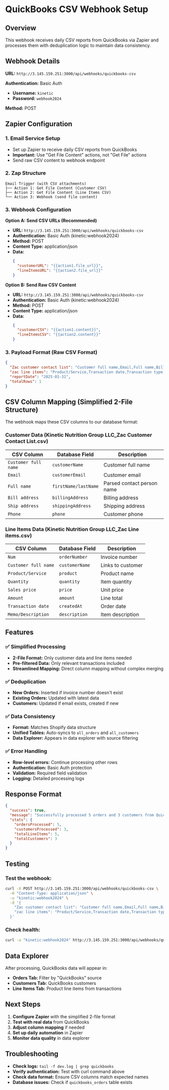# QuickBooks CSV Webhook Setup

## Overview
This webhook receives daily CSV reports from QuickBooks via Zapier and processes them with deduplication logic to maintain data consistency.

## Webhook Details

**URL:** `http://3.145.159.251:3000/api/webhooks/quickbooks-csv`

**Authentication:** Basic Auth
- **Username:** `kinetic`
- **Password:** `webhook2024`

**Method:** POST

## Zapier Configuration

### 1. Email Service Setup
- Set up Zapier to receive daily CSV reports from QuickBooks
- **Important:** Use "Get File Content" actions, not "Get File" actions
- Send raw CSV content to webhook endpoint

### 2. Zap Structure
```
Email Trigger (with CSV attachments)
├── Action 1: Get File Content (Customer CSV)
├── Action 2: Get File Content (Line Items CSV)  
└── Action 3: Webhook (send file content)
```

### 3. Webhook Configuration

**Option A: Send CSV URLs (Recommended)**
- **URL:** `http://3.145.159.251:3000/api/webhooks/quickbooks-csv`
- **Authentication:** Basic Auth (kinetic:webhook2024)
- **Method:** POST
- **Content Type:** application/json
- **Data:**
  ```json
  {
    "customerURL": "{{action1.file_url}}",
    "lineItemsURL": "{{action2.file_url}}"
  }
  ```

**Option B: Send Raw CSV Content**
- **URL:** `http://3.145.159.251:3000/api/webhooks/quickbooks-csv`
- **Authentication:** Basic Auth (kinetic:webhook2024)
- **Method:** POST
- **Content Type:** application/json
- **Data:**
  ```json
  {
    "customerCSV": "{{action1.content}}",
    "lineItemsCSV": "{{action2.content}}"
  }
  ```

### 3. Payload Format (Raw CSV Format)
```json
{
  "Zac customer contact list": "Customer full name,Email,Full name,Bill address,Ship address,Phone\nCity of Miami-Finance Gen Accounting,29234@miami-police.org,Miami Police Department,123 Police Plaza Miami FL 33101,123 Police Plaza Miami FL 33101,305-123-4567",
  "zac line items": "Product/Service,Transaction date,Transaction type,Num,Customer full name,Memo/Description,Quantity,Sales price,Amount\nPallet 15-24K,01/31/2025,Invoice,509,7th Special Forces Group K9 Unit,Vital 24K Kinetic Dog Food 35 lb,45.00,58.64,2638.80",
  "reportDate": "2025-01-31",
  "totalRows": 1
}
```

## CSV Column Mapping (Simplified 2-File Structure)

The webhook maps these CSV columns to our database format:

### Customer Data (Kinetic Nutrition Group LLC_Zac Customer Contact List.csv)
| **CSV Column** | **Database Field** | **Description** |
|----------------|-------------------|-----------------|
| `Customer full name` | `customerName` | Customer full name |
| `Email` | `customerEmail` | Customer email |
| `Full name` | `firstName/lastName` | Parsed contact person name |
| `Bill address` | `billingAddress` | Billing address |
| `Ship address` | `shippingAddress` | Shipping address |
| `Phone` | `phone` | Customer phone |

### Line Items Data (Kinetic Nutrition Group LLC_Zac Line items.csv)
| **CSV Column** | **Database Field** | **Description** |
|----------------|-------------------|-----------------|
| `Num` | `orderNumber` | Invoice number |
| `Customer full name` | `customerName` | Links to customer |
| `Product/Service` | `product` | Product name |
| `Quantity` | `quantity` | Item quantity |
| `Sales price` | `price` | Unit price |
| `Amount` | `amount` | Line total |
| `Transaction date` | `createdAt` | Order date |
| `Memo/Description` | `description` | Item description |

## Features

### ✅ Simplified Processing
- **2-File Format:** Only customer data and line items needed
- **Pre-filtered Data:** Only relevant transactions included
- **Streamlined Mapping:** Direct column mapping without complex merging

### ✅ Deduplication
- **New Orders:** Inserted if invoice number doesn't exist
- **Existing Orders:** Updated with latest data
- **Customers:** Updated if email exists, created if new

### ✅ Data Consistency
- **Format:** Matches Shopify data structure
- **Unified Tables:** Auto-syncs to `all_orders` and `all_customers`
- **Data Explorer:** Appears in data explorer with source filtering

### ✅ Error Handling
- **Row-level errors:** Continue processing other rows
- **Authentication:** Basic Auth protection
- **Validation:** Required field validation
- **Logging:** Detailed processing logs

## Response Format

```json
{
  "success": true,
  "message": "Successfully processed 5 orders and 3 customers from QuickBooks CSV data",
  "stats": {
    "ordersProcessed": 5,
    "customersProcessed": 3,
    "totalLineItems": 5,
    "totalCustomers": 3
  }
}
```

## Testing

### Test the webhook:
```bash
curl -X POST http://3.145.159.251:3000/api/webhooks/quickbooks-csv \
  -H "Content-Type: application/json" \
  -u "kinetic:webhook2024" \
  -d '{
    "Zac customer contact list": "Customer full name,Email,Full name,Bill address,Ship address,Phone\nTest Customer,test@example.com,Test User,123 Test St,123 Test St,555-1234",
    "zac line items": "Product/Service,Transaction date,Transaction type,Num,Customer full name,Memo/Description,Quantity,Sales price,Amount\nTest Product,01/31/2025,Invoice,TEST-001,Test Customer,Test order,1.00,100.00,100.00"
  }'
```

### Check health:
```bash
curl -u "kinetic:webhook2024" http://3.145.159.251:3000/api/webhooks/quickbooks-csv
```

## Data Explorer

After processing, QuickBooks data will appear in:
- **Orders Tab:** Filter by "QuickBooks" source
- **Customers Tab:** QuickBooks customers
- **Line Items Tab:** Product line items from transactions

## Next Steps

1. **Configure Zapier** with the simplified 2-file format
2. **Test with real data** from QuickBooks
3. **Adjust column mapping** if needed
4. **Set up daily automation** in Zapier
5. **Monitor data quality** in data explorer

## Troubleshooting

- **Check logs:** `tail -f dev.log | grep quickbooks`
- **Verify authentication:** Test with curl command above
- **Check data format:** Ensure CSV columns match expected names
- **Database issues:** Check if `quickbooks_orders` table exists
